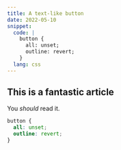 ```yaml
---
title: A text-like button
date: 2022-05-10
snippet:
  code: |
    button {
      all: unset;
      outline: revert;
    }
  lang: css
---
```


## This is a fantastic article

You _should_ read it.

```css
button {
  all: unset;
  outline: revert;
}
```
